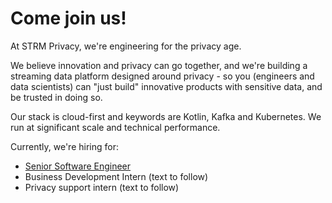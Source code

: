 # Come join us!
At STRM Privacy, we're engineering for the privacy age. 

We believe innovation and privacy can go together, and we're building a streaming data platform designed around privacy - so you (engineers and data scientists) can "just build" innovative products with sensitive data, and be trusted in doing so. 

Our stack is cloud-first and keywords are Kotlin, Kafka and Kubernetes. We run at significant scale and technical performance. 

Currently, we're hiring for:
* [Senior Software Engineer](https://github.com/strmprivacy/jobs/blob/main/senior-software-engineer.md)
* Business Development Intern (text to follow)
* Privacy support intern (text to follow)
